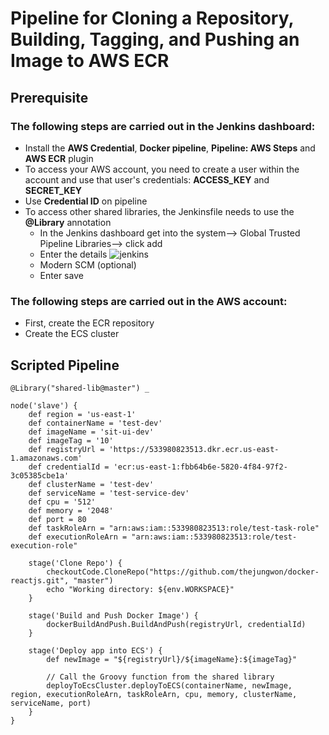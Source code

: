 # Pipeline for Cloning a Repository, Building, Tagging, and Pushing an Image to AWS ECR

## Prerequisite

### The following steps are carried out in the Jenkins dashboard:


- Install the **AWS Credential**, **Docker pipeline**, **Pipeline: AWS Steps** and **AWS ECR** plugin 
- To access your AWS account, you need to create a user within the account and use that user's credentials: **ACCESS_KEY** and **SECRET_KEY**
- Use **Credential ID** on pipeline
- To access other shared libraries, the Jenkinsfile needs to use the **@Library** annotation
   -  In the Jenkins dashboard get into the system--> Global Trusted Pipeline Libraries--> click add
   - Enter the details
     ![jenkins](https://github.com/user-attachments/assets/d3732423-20b6-4c22-af14-739c235298d4)
   - Modern SCM (optional)
   - Enter save


### The following steps are carried out in the AWS account:

- First, create the ECR repository
- Create the ECS cluster

## Scripted Pipeline

```
@Library("shared-lib@master") _

node('slave') {
    def region = 'us-east-1'
    def containerName = 'test-dev'
    def imageName = 'sit-ui-dev'
    def imageTag = '10'
    def registryUrl = 'https://533980823513.dkr.ecr.us-east-1.amazonaws.com'
    def credentialId = 'ecr:us-east-1:fbb64b6e-5820-4f84-97f2-3c05385cbe1a'
    def clusterName = 'test-dev'
    def serviceName = 'test-service-dev'
    def cpu = '512'
    def memory = '2048'
    def port = 80
    def taskRoleArn = "arn:aws:iam::533980823513:role/test-task-role"
    def executionRoleArn = "arn:aws:iam::533980823513:role/test-execution-role"
    
    stage('Clone Repo') {
        checkoutCode.CloneRepo("https://github.com/thejungwon/docker-reactjs.git", "master")
        echo "Working directory: ${env.WORKSPACE}"
    }

    stage('Build and Push Docker Image') {
        dockerBuildAndPush.BuildAndPush(registryUrl, credentialId)
    }

    stage('Deploy app into ECS') {
        def newImage = "${registryUrl}/${imageName}:${imageTag}"
        
        // Call the Groovy function from the shared library
        deployToEcsCluster.deployToECS(containerName, newImage, region, executionRoleArn, taskRoleArn, cpu, memory, clusterName, serviceName, port)
    }
}

```
